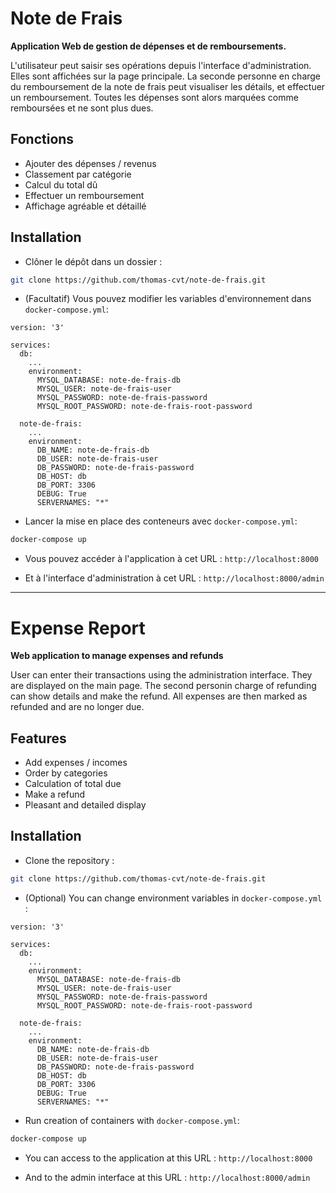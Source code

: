 # Note de Frais

**Application Web de gestion de dépenses et de remboursements.**

L'utilisateur peut saisir ses opérations depuis l'interface d'administration.
Elles sont affichées sur la page principale. La seconde personne en charge du remboursement de la note de frais peut visualiser les détails, et effectuer un remboursement. Toutes les dépenses sont alors marquées comme remboursées et ne sont plus dues.

## Fonctions 

- Ajouter des dépenses / revenus
- Classement par catégorie
- Calcul du total dû
- Effectuer un remboursement
- Affichage agréable et détaillé

## Installation

- Clôner le dépôt dans un dossier :

```sh
git clone https://github.com/thomas-cvt/note-de-frais.git
```

- (Facultatif) Vous pouvez modifier les variables d'environnement dans ```docker-compose.yml```:
```docker
version: '3'

services:
  db:
    ...
    environment:
      MYSQL_DATABASE: note-de-frais-db
      MYSQL_USER: note-de-frais-user
      MYSQL_PASSWORD: note-de-frais-password
      MYSQL_ROOT_PASSWORD: note-de-frais-root-password

  note-de-frais:
    ...
    environment:
      DB_NAME: note-de-frais-db
      DB_USER: note-de-frais-user
      DB_PASSWORD: note-de-frais-password
      DB_HOST: db
      DB_PORT: 3306
      DEBUG: True
      SERVERNAMES: "*"
```

- Lancer la mise en place des conteneurs avec ```docker-compose.yml```:

```sh
docker-compose up
```

- Vous pouvez accéder à l'application à cet URL : ```http://localhost:8000```

- Et à l'interface d'administration à cet URL : ```http://localhost:8000/admin```

___
# Expense Report

**Web application to manage expenses and refunds**

User can enter their transactions using the administration interface. They are displayed on the main page. The second personin charge of refunding can show details and make the refund. All expenses are then marked as refunded and are no longer due.

## Features

- Add expenses / incomes
- Order by categories
- Calculation of total due
- Make a refund
- Pleasant and detailed display

## Installation

- Clone the repository :

```sh
git clone https://github.com/thomas-cvt/note-de-frais.git
```

- (Optional) You can change environment variables in ```docker-compose.yml``` :
```docker
version: '3'

services:
  db:
    ...
    environment:
      MYSQL_DATABASE: note-de-frais-db
      MYSQL_USER: note-de-frais-user
      MYSQL_PASSWORD: note-de-frais-password
      MYSQL_ROOT_PASSWORD: note-de-frais-root-password

  note-de-frais:
    ...
    environment:
      DB_NAME: note-de-frais-db
      DB_USER: note-de-frais-user
      DB_PASSWORD: note-de-frais-password
      DB_HOST: db
      DB_PORT: 3306
      DEBUG: True
      SERVERNAMES: "*"
```

- Run creation of containers with ```docker-compose.yml```:

```sh
docker-compose up
```

- You can access to the application at this URL : ```http://localhost:8000```

- And to the admin interface at this URL : ```http://localhost:8000/admin```
